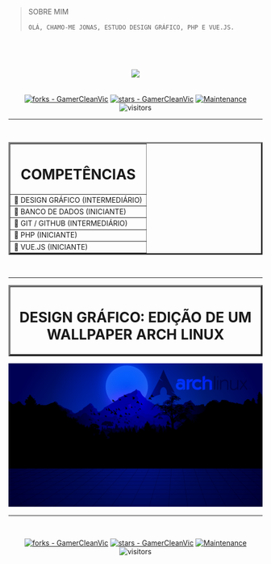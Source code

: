 > SOBRE MIM
>
>     OLÁ, CHAMO-ME JONAS, ESTUDO DESIGN GRÁFICO, PHP E VUE.JS.
>

<br />

<br><div align="center"><img width="400px" src="https://github-readme-stats.vercel.app/api/top-langs/?username=GamerCleanVic&layout=compact&theme=material-palenight" /></div><br>  

<div align="center">
 
[![forks - GamerCleanVic](https://img.shields.io/github/forks/GamerCleanVic/GamerCleanVic?style=social&logo=github&logoColor=%234f0faf)]([#](https://github.com/GamerCleanVic)) [![stars - GamerCleanVic](https://img.shields.io/github/stars/GamerCleanVic/GamerCleanVic?style=social&logo=github&logoColor=%234f0faf)]([#](https://github.com/GamerCleanVic)) [![Maintenance](https://img.shields.io/maintenance/yes/2023?color=%234f0faf&label=maintened&logo=github&logoColor=%23ffffff)]([#](https://github.com/GamerCleanVic)) ![visitors](https://visitor-badge.laobi.icu/badge?page_id=[page.id](GamerCleanVic))
 
</div>

<hr>
 
<br /><div align="center">
<table border="3px solid">
<tr>
<th align="center">
<h1>
COMPETÊNCIAS
</h1>
</th>
</tr>
<tr align="left">
<td>
📖 DESIGN GRÁFICO (INTERMEDIÁRIO)
</td>
</tr>
<td>
📖 BANCO DE DADOS (INICIANTE)
</td>
</tr>
<tr align="left">
<td>
📖 GIT / GITHUB (INTERMEDIÁRIO)
</td>
</tr>
<tr align="left">
<td>
📖 PHP (INICIANTE)
</td>
</tr>
<tr align="left">
<td>
📖 VUE.JS (INICIANTE)
</td>
</tr>
</table>
</div><br />

<hr>

<table align="center" border="3px solid">
<th>
<h1>DESIGN GRÁFICO: EDIÇÃO DE UM WALLPAPER ARCH LINUX</h1>
</th>
</table>

<div align="center"><a href="https://raw.githubusercontent.com/GamerCleanVic/iconswpsofdistros/master/Arch%20Linux/ArchLand4kWideDark.png" target="_blank" alt="Foto e Live link"><img src=https://raw.githubusercontent.com/GamerCleanVic/iconswpsofdistros/master/Arch%20Linux/ArchLand4kWideDark.png alt="Arch Art Design Gráfico" width="720px"></a></div>

<hr>

<br />

<div align="center">
 
[![forks - GamerCleanVic](https://img.shields.io/github/forks/GamerCleanVic/GamerCleanVic?style=social&logo=github&logoColor=%234f0faf)]([#](https://github.com/GamerCleanVic)) [![stars - GamerCleanVic](https://img.shields.io/github/stars/GamerCleanVic/GamerCleanVic?style=social&logo=github&logoColor=%234f0faf)]([#](https://github.com/GamerCleanVic)) [![Maintenance](https://img.shields.io/maintenance/yes/2023?color=%234f0faf&label=maintened&logo=github&logoColor=%23ffffff)]([#](https://github.com/GamerCleanVic)) ![visitors](https://visitor-badge.laobi.icu/badge?page_id=[page.id](GamerCleanVic))
</div>
